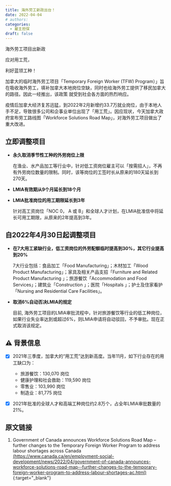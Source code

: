 ```yaml
---
title: 海外劳工新政出台！
date: 2022-04-04
# authors:
categories:
  - 雇主担保
draft: false
---
```


<!-- ![cover pic](../img/6.jpg) -->
<style>
	.coverpic-container.date20220403 {
	background-image: url("/blog/img/7.jpg");
	}
</style>

<div class="coverWrapper">
<div class="coverpic-container date20220403" >
	<p class="title">海外劳工项目出新政</p>
	<p>应对用工荒，</p>
	<p>利好蓝领工种！</p>
</div>
</div>

		

加拿大的临时海外劳工项目「Temporary Foreign Worker (TFW) Program）」旨在吸收海外劳工，填补加拿大本地岗位空缺，同时也给海外劳工提供了移民加拿大的路径。因此一经推出，该政策 就受到社会各方面的热烈响应。

疫情后加拿大经济复苏迅猛，到2022年2月新增约33.7万就业岗位，由于本地人手不足，导致很多公司和企事业单位出现了「用工荒」。因应现状，今天加拿大政府宣布劳工路线图「Workforce Solutions Road Map」，对海外劳工项目做出了重大改进。

<!-- more -->

## 立即调整项目

- **永久取消季节性工种的外劳岗位上限**

	在渔业、水产品加工等行业中，针对低工资岗位雇主可以「按需招人」，不再有外劳岗位数量的限制。同时，该等岗位的工签时长从原来的180天延长到270天。

- **LMIA有效期从9个月延长到18个月**

- **LMIA批准岗位的用工期限延长到3年**

	针对高工资岗位「NOC 0， A 或 B」和全球人才计划，在LMIA批准信中将延长可用工期限，从原来的2年提高到3年。

## 自2022年4月30日起调整项目

- **在7大用工紧缺行业，低工资岗位的外劳配额临时提高到30%，其它行业提高到20%**
  
	7大行业包括：食品加工「Food Manufacturing」；木材加工「Wood Product Manufacturing」；家具及相关产品支招「Furniture and Related Product Manufacturing 」；旅游餐饮「Accommodation and Food Services」；建筑业「Construction 」；医院「Hospitals 」；护士及住家看护「Nursing and Residential Care Facilities」。

- **取消6%自动否决LMIA的规定**

	目前, 海外劳工项目的LMIA审批流程中，针对旅游餐饮等行业的低工种岗位，如果行业失业率达到或超过6%，则LMIA申请将自动驳回，不予审批。现在正式取消该规定。

## ⚠️ 背景信息

- [x] 2021年三季度，加拿大的“用工荒”达到新高度。当年11月，如下行业存在的用工缺口为：
    - 旅游餐饮：130,070 岗位
    - 健康护理和社会救助：119,590 岗位
    - 零售业：103,990 岗位
    - 制造业：81,775 岗位

- [x] 2021年批准的全球人才和高端工种岗位约2.8万个，占全年LMIA审批数量的21%。

## 原文链接

1. Government of Canada announces Workforce Solutions Road Map – further changes to the Temporary Foreign Worker Program to address labour shortages across Canada [(<ins>https://www.canada.ca/en/employment-social-development/news/2022/04/government-of-canada-announces-workforce-solutions-road-map--further-changes-to-the-temporary-foreign-worker-program-to-address-labour-shortages-ac.html</ins>)](https://www.canada.ca/en/employment-social-development/news/2022/04/government-of-canada-announces-workforce-solutions-road-map--further-changes-to-the-temporary-foreign-worker-program-to-address-labour-shortages-ac.html){:target="_blank"}




